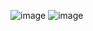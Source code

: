 ![image](https://github.com/user-attachments/assets/0ffce9bd-2c60-4ad8-ac14-e58ef6f1405e)
![image](https://github.com/user-attachments/assets/865b4c85-6a6f-46fe-91d0-9714043532cf)


